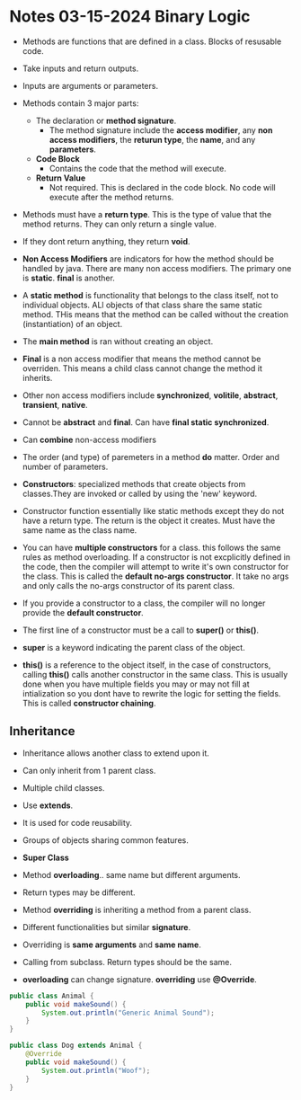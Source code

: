 # Notes 03-15-2024  Binary Logic #

* Methods are functions that are defined in a class. Blocks of resusable code.
* Take inputs and return outputs.
* Inputs are arguments or parameters.

* Methods contain 3 major parts:
    * The declaration or **method signature**.
        * The method signature include the **access modifier**, 
            any **non access modifiers**, the **returun type**, the **name**, 
            and any **parameters**.
    * **Code Block**
        * Contains the code that the method will execute.
    * **Return Value**
        * Not required. This is declared in the code block. No code will execute
          after the method returns.

* Methods must have a **return type**. This is the type of value that the method
  returns. They can only return a single value.

* If they dont return anything, they return **void**.

* **Non Access Modifiers** are indicators for how the method should be handled
  by java. There are many non access modifiers. The primary one is **static**.
  **final** is another.

* A **static method** is functionality that belongs to the class itself, not to
  individual objects. ALl objects of that class share the same static method.
  THis means that the method can be called without the creation (instantiation)
  of an object.

* The **main method** is ran without creating an object.

* **Final** is a non access modifier that means the method cannot be overriden.
  This means a child class cannot change the method it inherits.

* Other non access modifiers include **synchronized**, **volitile**, 
 **abstract**, **transient**, **native**.

 * Cannot be **abstract** and **final**. Can have **final static synchronized**.
 * Can **combine** non-access modifiers
 
 * The order (and type) of paremeters in a method **do** matter. Order and 
   number of parameters.

* **Constructors**: specialized methods that create objects from classes.They
  are invoked or called by using the 'new' keyword.

* Constructor function essentially like static methods except they do not have
  a return type. The return is the object it creates. Must have the same name
  as the class name.

* You can have **multiple constructors** for a class. this follows the same
  rules as method overloading. If a constructor is not excplicitly defined
  in the code, then the compiler will attempt to write it's own constructor
  for the class. This is called the **default no-args constructor**.
  It take no args and only calls the no-args constructor of its parent class.

* If you provide a constructor to a class, the compiler will no longer provide
  the **default constructor**. 

* The first line of a constructor must be a call to **super()** or **this()**.

* **super** is a keyword indicating the parent class of the object.

* **this()** is a reference to the object itself, in the case of constructors,
  calling **this()** calls another constructor in the same class. This is
  usually done when you have multiple fields you may or may not fill at 
  intialization so you dont have to rewrite the logic for setting the fields.
  This is called **constructor chaining**. 

## Inheritance ##

* Inheritance allows another class to extend upon it.
* Can only inherit from 1 parent class.
* Multiple child classes.
* Use **extends**.
* It is  used for code reusability.
* Groups of objects sharing common features.
* **Super Class**

* Method **overloading**.. same name but different arguments.
* Return types may be different.

* Method **overriding** is inheriting a method from a parent class.
* Different functionalities but similar **signature**.
* Overriding is **same arguments** and **same name**.
* Calling from subclass. Return types should be the same.

* **overloading** can change signature. **overriding** use **@Override**.

```java
public class Animal {
    public void makeSound() {
        System.out.println("Generic Animal Sound");
    }
}

public class Dog extends Animal {
    @Override
    public void makeSound() {
        System.out.println("Woof");
    }
}
```